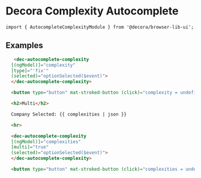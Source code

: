 # Decora Complexity Autocomplete

`import { AutocompleteComplexityModule } from '@decora/browser-lib-ui';`

## Examples

```html
   <dec-autocomplete-complexity
  [(ngModel)]="complexity"
  [type]="'fix'"
  (selected)="optionSelected($event)">
  </dec-autocomplete-complexity>

  <button type="button" mat-stroked-button (click)="complexity = undefined">Clear</button>

  <h2>Multi</h2>

  Company Selected: {{ complexities | json }}

  <hr>

  <dec-autocomplete-complexity
  [(ngModel)]="complexities"
  [multi]="true"
  (selected)="optionSelected($event)">
  </dec-autocomplete-complexity>

  <button type="button" mat-stroked-button (click)="complexities = undefined">Clear</button>
```
